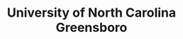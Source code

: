 ---
layout: repo
title: "University of North Carolina Greensboro"
id: 4960
permalink: repos/4960/
---